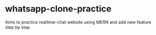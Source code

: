 # whatsapp-clone-practice
Aims to practice realtime-chat website using MERN and add new feature step by step
